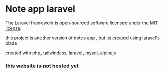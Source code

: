 # Note app laravel


The Laravel framework is open-sourced software licensed under the [MIT license](https://opensource.org/licenses/MIT).

<p>this project is another version of notes app , but its created using laravel's blade </p>
<p>created with php, tailwindcss, laravel, mysql, alpinejs</p>
<h3>this website is not hosted yet</h3>
